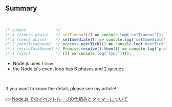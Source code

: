 <!-- sectionTitle: Summary -->

## Summary

<br />

```javascript
/* output             */
/* 4 (timers phase)   */ setTimeout(() => console.log('setTimeout'));
/* 5 (check phase)    */ setImmediate(() => console.log('setImmediate'));
/* 2 (nextTickQueue)  */ process.nextTick(() => console.log('nextTick'));
/* 3 (microTaskQueue) */ Promise.resolve().then(() => console.log('promise'));
/* 1 (sync)           */ (() => console.log('sync'))();
```

* Node.js uses `libuv`
* the Node.js's event loop has 6 phases and 2 queues

<br />

If you want to know the detail, please see my article!

👉 [Node.js でのイベントループの仕組みとタイマーについて](https://blog.hiroppy.me/entry/nodejs-event-loop)
